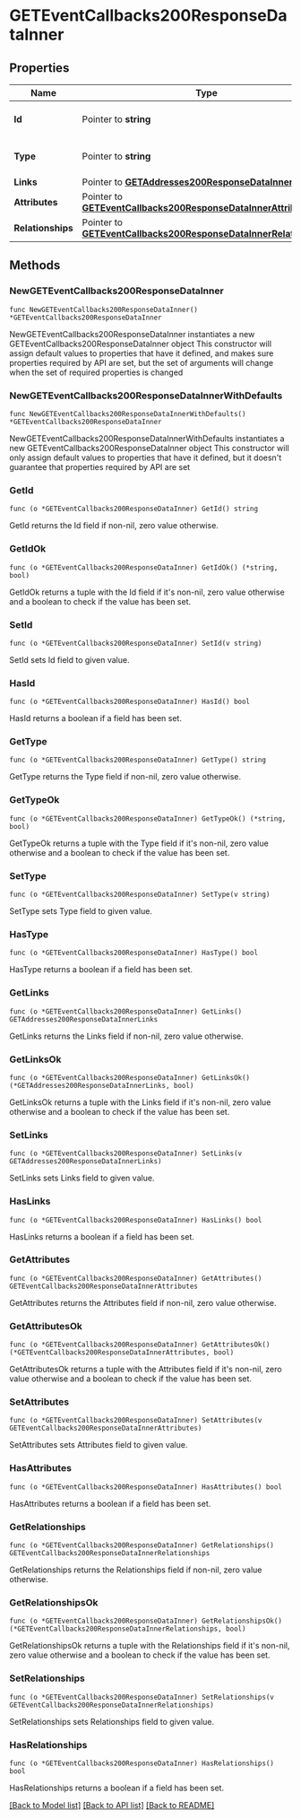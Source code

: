 # GETEventCallbacks200ResponseDataInner

## Properties

Name | Type | Description | Notes
------------ | ------------- | ------------- | -------------
**Id** | Pointer to **string** | The resource&#39;s id | [optional] 
**Type** | Pointer to **string** | The resource&#39;s type | [optional] 
**Links** | Pointer to [**GETAddresses200ResponseDataInnerLinks**](GETAddresses200ResponseDataInnerLinks.md) |  | [optional] 
**Attributes** | Pointer to [**GETEventCallbacks200ResponseDataInnerAttributes**](GETEventCallbacks200ResponseDataInnerAttributes.md) |  | [optional] 
**Relationships** | Pointer to [**GETEventCallbacks200ResponseDataInnerRelationships**](GETEventCallbacks200ResponseDataInnerRelationships.md) |  | [optional] 

## Methods

### NewGETEventCallbacks200ResponseDataInner

`func NewGETEventCallbacks200ResponseDataInner() *GETEventCallbacks200ResponseDataInner`

NewGETEventCallbacks200ResponseDataInner instantiates a new GETEventCallbacks200ResponseDataInner object
This constructor will assign default values to properties that have it defined,
and makes sure properties required by API are set, but the set of arguments
will change when the set of required properties is changed

### NewGETEventCallbacks200ResponseDataInnerWithDefaults

`func NewGETEventCallbacks200ResponseDataInnerWithDefaults() *GETEventCallbacks200ResponseDataInner`

NewGETEventCallbacks200ResponseDataInnerWithDefaults instantiates a new GETEventCallbacks200ResponseDataInner object
This constructor will only assign default values to properties that have it defined,
but it doesn't guarantee that properties required by API are set

### GetId

`func (o *GETEventCallbacks200ResponseDataInner) GetId() string`

GetId returns the Id field if non-nil, zero value otherwise.

### GetIdOk

`func (o *GETEventCallbacks200ResponseDataInner) GetIdOk() (*string, bool)`

GetIdOk returns a tuple with the Id field if it's non-nil, zero value otherwise
and a boolean to check if the value has been set.

### SetId

`func (o *GETEventCallbacks200ResponseDataInner) SetId(v string)`

SetId sets Id field to given value.

### HasId

`func (o *GETEventCallbacks200ResponseDataInner) HasId() bool`

HasId returns a boolean if a field has been set.

### GetType

`func (o *GETEventCallbacks200ResponseDataInner) GetType() string`

GetType returns the Type field if non-nil, zero value otherwise.

### GetTypeOk

`func (o *GETEventCallbacks200ResponseDataInner) GetTypeOk() (*string, bool)`

GetTypeOk returns a tuple with the Type field if it's non-nil, zero value otherwise
and a boolean to check if the value has been set.

### SetType

`func (o *GETEventCallbacks200ResponseDataInner) SetType(v string)`

SetType sets Type field to given value.

### HasType

`func (o *GETEventCallbacks200ResponseDataInner) HasType() bool`

HasType returns a boolean if a field has been set.

### GetLinks

`func (o *GETEventCallbacks200ResponseDataInner) GetLinks() GETAddresses200ResponseDataInnerLinks`

GetLinks returns the Links field if non-nil, zero value otherwise.

### GetLinksOk

`func (o *GETEventCallbacks200ResponseDataInner) GetLinksOk() (*GETAddresses200ResponseDataInnerLinks, bool)`

GetLinksOk returns a tuple with the Links field if it's non-nil, zero value otherwise
and a boolean to check if the value has been set.

### SetLinks

`func (o *GETEventCallbacks200ResponseDataInner) SetLinks(v GETAddresses200ResponseDataInnerLinks)`

SetLinks sets Links field to given value.

### HasLinks

`func (o *GETEventCallbacks200ResponseDataInner) HasLinks() bool`

HasLinks returns a boolean if a field has been set.

### GetAttributes

`func (o *GETEventCallbacks200ResponseDataInner) GetAttributes() GETEventCallbacks200ResponseDataInnerAttributes`

GetAttributes returns the Attributes field if non-nil, zero value otherwise.

### GetAttributesOk

`func (o *GETEventCallbacks200ResponseDataInner) GetAttributesOk() (*GETEventCallbacks200ResponseDataInnerAttributes, bool)`

GetAttributesOk returns a tuple with the Attributes field if it's non-nil, zero value otherwise
and a boolean to check if the value has been set.

### SetAttributes

`func (o *GETEventCallbacks200ResponseDataInner) SetAttributes(v GETEventCallbacks200ResponseDataInnerAttributes)`

SetAttributes sets Attributes field to given value.

### HasAttributes

`func (o *GETEventCallbacks200ResponseDataInner) HasAttributes() bool`

HasAttributes returns a boolean if a field has been set.

### GetRelationships

`func (o *GETEventCallbacks200ResponseDataInner) GetRelationships() GETEventCallbacks200ResponseDataInnerRelationships`

GetRelationships returns the Relationships field if non-nil, zero value otherwise.

### GetRelationshipsOk

`func (o *GETEventCallbacks200ResponseDataInner) GetRelationshipsOk() (*GETEventCallbacks200ResponseDataInnerRelationships, bool)`

GetRelationshipsOk returns a tuple with the Relationships field if it's non-nil, zero value otherwise
and a boolean to check if the value has been set.

### SetRelationships

`func (o *GETEventCallbacks200ResponseDataInner) SetRelationships(v GETEventCallbacks200ResponseDataInnerRelationships)`

SetRelationships sets Relationships field to given value.

### HasRelationships

`func (o *GETEventCallbacks200ResponseDataInner) HasRelationships() bool`

HasRelationships returns a boolean if a field has been set.


[[Back to Model list]](../README.md#documentation-for-models) [[Back to API list]](../README.md#documentation-for-api-endpoints) [[Back to README]](../README.md)


